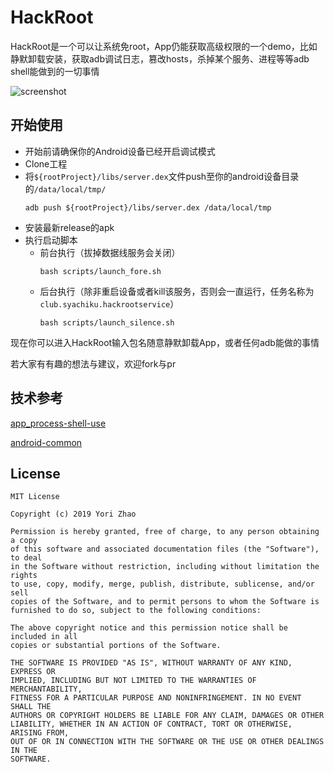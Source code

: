 # HackRoot
HackRoot是一个可以让系统免root，App仍能获取高级权限的一个demo，比如静默卸载安装，获取adb调试日志，篡改hosts，杀掉某个服务、进程等等adb shell能做到的一切事情

![screenshot](https://github.com/zjkhiyori/hack-root/blob/master/example/screenshot.png)

## 开始使用
* 开始前请确保你的Android设备已经开启调试模式
* Clone工程
* 将`${rootProject}/libs/server.dex`文件push至你的android设备目录的`/data/local/tmp/`
    ```
    adb push ${rootProject}/libs/server.dex /data/local/tmp
    ```
* 安装最新release的apk
* 执行启动脚本
    * 前台执行（拔掉数据线服务会关闭）
        ```
        bash scripts/launch_fore.sh 
        ```
    * 后台执行（除非重启设备或者kill该服务，否则会一直运行，任务名称为`club.syachiku.hackrootservice`）
        ```
        bash scripts/launch_silence.sh 
        ```
现在你可以进入HackRoot输入包名随意静默卸载App，或者任何adb能做的事情

若大家有有趣的想法与建议，欢迎fork与pr

## 技术参考
[app_process-shell-use](https://github.com/gtf35/app_process-shell-use)

[android-common](https://github.com/Trinea/android-common)

## License
```
MIT License

Copyright (c) 2019 Yori Zhao

Permission is hereby granted, free of charge, to any person obtaining a copy
of this software and associated documentation files (the "Software"), to deal
in the Software without restriction, including without limitation the rights
to use, copy, modify, merge, publish, distribute, sublicense, and/or sell
copies of the Software, and to permit persons to whom the Software is
furnished to do so, subject to the following conditions:

The above copyright notice and this permission notice shall be included in all
copies or substantial portions of the Software.

THE SOFTWARE IS PROVIDED "AS IS", WITHOUT WARRANTY OF ANY KIND, EXPRESS OR
IMPLIED, INCLUDING BUT NOT LIMITED TO THE WARRANTIES OF MERCHANTABILITY,
FITNESS FOR A PARTICULAR PURPOSE AND NONINFRINGEMENT. IN NO EVENT SHALL THE
AUTHORS OR COPYRIGHT HOLDERS BE LIABLE FOR ANY CLAIM, DAMAGES OR OTHER
LIABILITY, WHETHER IN AN ACTION OF CONTRACT, TORT OR OTHERWISE, ARISING FROM,
OUT OF OR IN CONNECTION WITH THE SOFTWARE OR THE USE OR OTHER DEALINGS IN THE
SOFTWARE.
```
